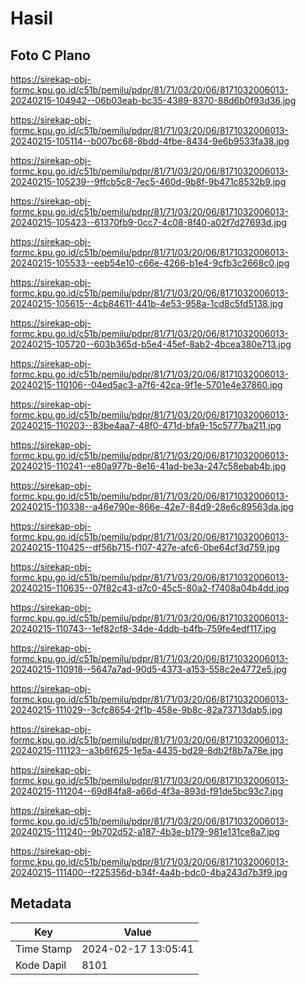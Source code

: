 # Hasil

## Foto C Plano

https://sirekap-obj-formc.kpu.go.id/c51b/pemilu/pdpr/81/71/03/20/06/8171032006013-20240215-104942--06b03eab-bc35-4389-8370-88d6b0f93d36.jpg

https://sirekap-obj-formc.kpu.go.id/c51b/pemilu/pdpr/81/71/03/20/06/8171032006013-20240215-105114--b007bc68-8bdd-4fbe-8434-9e6b9533fa38.jpg

https://sirekap-obj-formc.kpu.go.id/c51b/pemilu/pdpr/81/71/03/20/06/8171032006013-20240215-105239--9ffcb5c8-7ec5-460d-9b8f-9b471c8532b9.jpg

https://sirekap-obj-formc.kpu.go.id/c51b/pemilu/pdpr/81/71/03/20/06/8171032006013-20240215-105423--61370fb9-0cc7-4c08-8f40-a02f7d27693d.jpg

https://sirekap-obj-formc.kpu.go.id/c51b/pemilu/pdpr/81/71/03/20/06/8171032006013-20240215-105533--eeb54e10-c66e-4266-b1e4-9cfb3c2668c0.jpg

https://sirekap-obj-formc.kpu.go.id/c51b/pemilu/pdpr/81/71/03/20/06/8171032006013-20240215-105615--4cb84611-441b-4e53-958a-1cd8c5fd5138.jpg

https://sirekap-obj-formc.kpu.go.id/c51b/pemilu/pdpr/81/71/03/20/06/8171032006013-20240215-105720--603b365d-b5e4-45ef-8ab2-4bcea380e713.jpg

https://sirekap-obj-formc.kpu.go.id/c51b/pemilu/pdpr/81/71/03/20/06/8171032006013-20240215-110106--04ed5ac3-a7f6-42ca-9f1e-5701e4e37860.jpg

https://sirekap-obj-formc.kpu.go.id/c51b/pemilu/pdpr/81/71/03/20/06/8171032006013-20240215-110203--83be4aa7-48f0-471d-bfa9-15c5777ba211.jpg

https://sirekap-obj-formc.kpu.go.id/c51b/pemilu/pdpr/81/71/03/20/06/8171032006013-20240215-110241--e80a977b-8e16-41ad-be3a-247c58ebab4b.jpg

https://sirekap-obj-formc.kpu.go.id/c51b/pemilu/pdpr/81/71/03/20/06/8171032006013-20240215-110338--a46e790e-866e-42e7-84d9-28e6c89563da.jpg

https://sirekap-obj-formc.kpu.go.id/c51b/pemilu/pdpr/81/71/03/20/06/8171032006013-20240215-110425--df56b715-f107-427e-afc6-0be64cf3d759.jpg

https://sirekap-obj-formc.kpu.go.id/c51b/pemilu/pdpr/81/71/03/20/06/8171032006013-20240215-110635--07f82c43-d7c0-45c5-80a2-f7408a04b4dd.jpg

https://sirekap-obj-formc.kpu.go.id/c51b/pemilu/pdpr/81/71/03/20/06/8171032006013-20240215-110743--1ef82cf8-34de-4ddb-b4fb-759fe4edf117.jpg

https://sirekap-obj-formc.kpu.go.id/c51b/pemilu/pdpr/81/71/03/20/06/8171032006013-20240215-110918--5647a7ad-90d5-4373-a153-558c2e4772e5.jpg

https://sirekap-obj-formc.kpu.go.id/c51b/pemilu/pdpr/81/71/03/20/06/8171032006013-20240215-111029--3cfc8654-2f1b-458e-9b8c-82a73713dab5.jpg

https://sirekap-obj-formc.kpu.go.id/c51b/pemilu/pdpr/81/71/03/20/06/8171032006013-20240215-111123--a3b6f625-1e5a-4435-bd29-8db2f8b7a78e.jpg

https://sirekap-obj-formc.kpu.go.id/c51b/pemilu/pdpr/81/71/03/20/06/8171032006013-20240215-111204--69d84fa8-a66d-4f3a-893d-f91de5bc93c7.jpg

https://sirekap-obj-formc.kpu.go.id/c51b/pemilu/pdpr/81/71/03/20/06/8171032006013-20240215-111240--9b702d52-a187-4b3e-b179-981e131ce8a7.jpg

https://sirekap-obj-formc.kpu.go.id/c51b/pemilu/pdpr/81/71/03/20/06/8171032006013-20240215-111400--f225356d-b34f-4a4b-bdc0-4ba243d7b3f9.jpg


## Metadata

| Key        | Value               |
| ---------- | ------------------- |
| Time Stamp | 2024-02-17 13:05:41 |
| Kode Dapil | 8101                |



